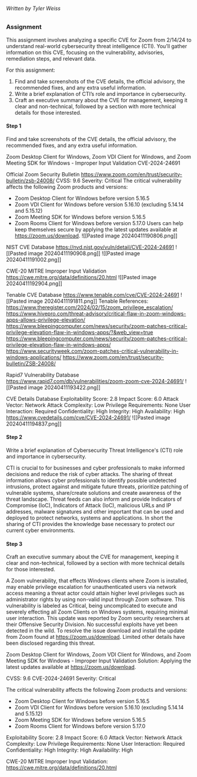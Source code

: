 ###### Written by Tyler Weiss
### Assignment
This assignment involves analyzing a specific CVE for Zoom from 2/14/24 to understand real-world cybersecurity threat intelligence (CTI). You’ll gather information on this CVE, focusing on the vulnerability, advisories, remediation steps, and relevant data.

For this assignment:
1. Find and take screenshots of the CVE details, the official advisory, the recommended fixes, and any extra useful information.
2. Write a brief explanation of CTI’s role and importance in cybersecurity.
3. Craft an executive summary about the CVE for management, keeping it clear and non-technical, followed by a section with more technical details for those interested.
#### Step 1
Find and take screenshots of the CVE details, the official advisory, the recommended fixes, and any extra useful information.

Zoom Desktop Client for Windows, Zoom VDI Client for Windows, and Zoom Meeting SDK for Windows - Improper Input Validation
CVE-2024-24691

Official Zoom Security Bulletin
https://www.zoom.com/en/trust/security-bulletin/zsb-24008/
CVSS: 9.6 
Severity: Critical
The critical vulnerability affects the following Zoom products and versions:
- Zoom Desktop Client for Windows before version 5.16.5
- Zoom VDI Client for Windows before version 5.16.10 (excluding 5.14.14 and 5.15.12)
- Zoom Meeting SDK for Windows before version 5.16.5
- Zoom Rooms Client for Windows before version 5.17.0
Users can help keep themselves secure by applying the latest updates available at https://zoom.us/download.
![[Pasted image 20240411190806.png]]

NIST CVE Database
https://nvd.nist.gov/vuln/detail/CVE-2024-24691
![[Pasted image 20240411190908.png]]
![[Pasted image 20240411191002.png]]

CWE-20 MITRE Improper Input Validation
https://cwe.mitre.org/data/definitions/20.html
![[Pasted image 20240411192904.png]]

Tenable CVE Database
https://www.tenable.com/cve/CVE-2024-24691
![[Pasted image 20240411191811.png]]
Tenable References:
https://www.theregister.com/2024/02/15/zoom_privilege_escalation/
https://www.hivepro.com/threat-advisory/critical-flaw-in-zoom-windows-apps-allows-privilege-elevation/
https://www.bleepingcomputer.com/news/security/zoom-patches-critical-privilege-elevation-flaw-in-windows-apps/?&web_view=true
https://www.bleepingcomputer.com/news/security/zoom-patches-critical-privilege-elevation-flaw-in-windows-apps/
https://www.securityweek.com/zoom-patches-critical-vulnerability-in-windows-applications/
https://www.zoom.com/en/trust/security-bulletin/ZSB-24008/

Rapid7 Vulnerability Database
https://www.rapid7.com/db/vulnerabilities/zoom-zoom-cve-2024-24691/
![[Pasted image 20240411193422.png]]

CVE Details Database
Exploitability Score: 2.8
Impact Score: 6.0
Attack Vector: Network
Attack Complexity: Low
Privilege Requirements: None
User Interaction: Required
Confidentiality: High
Integrity: High
Availability: High
https://www.cvedetails.com/cve/CVE-2024-24691/
![[Pasted image 20240411194837.png]]

#### Step 2
Write a brief explanation of Cybersecurity Threat Intelligence's (CTI) role and importance in cybersecurity.

CTI is crucial to for businesses and cyber professionals to make informed decisions and reduce the risk of cyber attacks. The sharing of threat information allows cyber professionals to identify possible undetected intrusions, protect against and mitigate future threats, prioritize patching of vulnerable systems, share/create solutions and create awareness of the threat landscape. Threat feeds can also inform and provide Indicators of Compromise (IoC), Indicators of Attack (IoC), malicious URLs and IP addresses, malware signatures and other important  that can be used and deployed to protect networks, systems and applications. In short the sharing of CTI provides the knowledge base necessary to protect our current cyber environments.
#### Step 3
Craft an executive summary about the CVE for management, keeping it clear and non-technical, followed by a section with more technical details for those interested.

A Zoom vulnerability, that effects Windows clients where Zoom is installed, may enable privilege escalation for unauthenticated users via network access meaning a threat actor could attain higher level privileges such as administrator rights by using non-valid input through Zoom software. This vulnerability is labeled as Critical, being uncomplicated to execute and severely effecting all Zoom Clients on Windows systems,  requiring minimal user interaction. This update was reported by Zoom security researchers at their Offensive Security Division. No successful exploits have yet been detected in the wild. To resolve the issue download and install the update from Zoom found at https://zoom.us/download. Limited other details have been disclosed regarding this threat.

Zoom Desktop Client for Windows, Zoom VDI Client for Windows, and Zoom Meeting SDK for Windows - Improper Input Validation
Solution: Applying the latest updates available at https://zoom.us/download.

CVSS: 9.6 
CVE-2024-24691
Severity: Critical

The critical vulnerability affects the following Zoom products and versions:
- Zoom Desktop Client for Windows before version 5.16.5
- Zoom VDI Client for Windows before version 5.16.10 (excluding 5.14.14 and 5.15.12)
- Zoom Meeting SDK for Windows before version 5.16.5
- Zoom Rooms Client for Windows before version 5.17.0

Exploitability Score: 2.8
Impact Score: 6.0
Attack Vector: Network
Attack Complexity: Low
Privilege Requirements: None
User Interaction: Required
Confidentiality: High
Integrity: High
Availability: High

CWE-20 MITRE Improper Input Validation:
https://cwe.mitre.org/data/definitions/20.html
